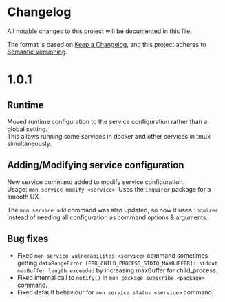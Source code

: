 # Changelog

All notable changes to this project will be documented in this file.

The format is based on [Keep a Changelog](https://keepachangelog.com/en/1.1.0/),
and this project adheres to [Semantic Versioning](https://semver.org/spec/v2.0.0.html).

# 1.0.1

## Runtime
Moved runtime configuration to the service configuration rather than a global setting.  
This allows running some services in docker and other services in tmux simultaneously. 

## Adding/Modifying service configuration
New service command added to modify service configuration.  
Usage: `mon service modify <service>`. Uses the `inquirer` package for a smooth UX.  

The `mon service add` command was also updated, so now it uses `inquirer` instead of needing all configuration as command options & arguments.  

## Bug fixes
- Fixed `mon service vulnerabilites <service>` command sometimes getting `dataRangeError [ERR_CHILD_PROCESS_STDIO_MAXBUFFER]: stdout maxBuffer length exceeded` by increasing maxBuffer for child_process.
- Fixed internal call to `notify()` in `mon package subscribe <package>` command.
- Fixed default behaviour for `mon service status <service>` command.
